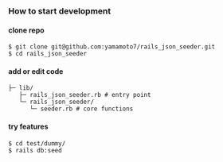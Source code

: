 

### How to start development
#### clone repo
```
$ git clone git@github.com:yamamoto7/rails_json_seeder.git
$ cd rails_json_seeder
```

#### add or edit code
```
├─ lib/
   ├─ rails_json_seeder.rb # entry point
   └─ rails_json_seeder/
      └─ seeder.rb # core functions
```

#### try features
```
$ cd test/dummy/
$ rails db:seed
```
